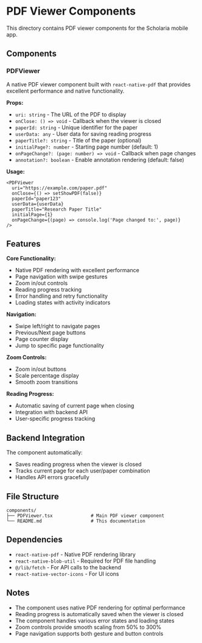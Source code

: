 # PDF Viewer Components

This directory contains PDF viewer components for the Scholaria mobile app.

## Components

### PDFViewer
A native PDF viewer component built with `react-native-pdf` that provides excellent performance and native functionality.

**Props:**
- `uri: string` - The URL of the PDF to display
- `onClose: () => void` - Callback when the viewer is closed
- `paperId: string` - Unique identifier for the paper
- `userData: any` - User data for saving reading progress
- `paperTitle?: string` - Title of the paper (optional)
- `initialPage?: number` - Starting page number (default: 1)
- `onPageChange?: (page: number) => void` - Callback when page changes
- `annotation?: boolean` - Enable annotation rendering (default: false)

**Usage:**
```tsx
<PDFViewer
  uri="https://example.com/paper.pdf"
  onClose={() => setShowPDF(false)}
  paperId="paper123"
  userData={userData}
  paperTitle="Research Paper Title"
  initialPage={1}
  onPageChange={(page) => console.log('Page changed to:', page)}
/>
```

## Features

**Core Functionality:**
- Native PDF rendering with excellent performance
- Page navigation with swipe gestures
- Zoom in/out controls
- Reading progress tracking
- Error handling and retry functionality
- Loading states with activity indicators

**Navigation:**
- Swipe left/right to navigate pages
- Previous/Next page buttons
- Page counter display
- Jump to specific page functionality

**Zoom Controls:**
- Zoom in/out buttons
- Scale percentage display
- Smooth zoom transitions

**Reading Progress:**
- Automatic saving of current page when closing
- Integration with backend API
- User-specific progress tracking

## Backend Integration

The component automatically:
- Saves reading progress when the viewer is closed
- Tracks current page for each user/paper combination
- Handles API errors gracefully

## File Structure

```
components/
├── PDFViewer.tsx              # Main PDF viewer component
└── README.md                  # This documentation
```

## Dependencies

- `react-native-pdf` - Native PDF rendering library
- `react-native-blob-util` - Required for PDF file handling
- `@/lib/fetch` - For API calls to the backend
- `react-native-vector-icons` - For UI icons

## Notes

- The component uses native PDF rendering for optimal performance
- Reading progress is automatically saved when the viewer is closed
- The component handles various error states and loading states
- Zoom controls provide smooth scaling from 50% to 300%
- Page navigation supports both gesture and button controls 
